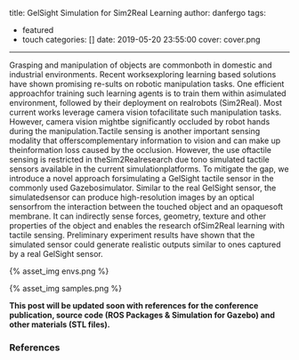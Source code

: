 title: GelSight Simulation for Sim2Real Learning
author: danfergo
tags:
  - featured
  - touch
categories: []
date: 2019-05-20 23:55:00
cover: cover.png

---
Grasping and manipulation of objects are commonboth in domestic and industrial environments. Recent worksexploring learning based solutions have shown promising re-sults  on  robotic  manipulation  tasks.  One  efficient  approachfor training such learning agents is to train them within asimulated environment, followed by their deployment on realrobots (Sim2Real). Most current works leverage camera vision tofacilitate such manipulation tasks. However, camera vision mightbe significantly occluded by robot hands during the manipulation.Tactile sensing is another important sensing modality that offerscomplementary  information  to  vision  and  can  make  up  theinformation loss caused by the occlusion. However, the use oftactile sensing is restricted in theSim2Realresearch due tono simulated tactile sensors available in the current simulationplatforms. To mitigate the gap, we introduce a novel approach forsimulating a GelSight tactile sensor in the commonly used Gazebosimulator. Similar to the real GelSight sensor, the simulatedsensor can produce high-resolution images by an optical sensorfrom the interaction between the touched object and an opaquesoft membrane. It can indirectly sense forces, geometry, texture and other properties of the object and enables the research ofSim2Real learning with tactile sensing. Preliminary experiment results have shown that the simulated sensor could generate realistic outputs similar to ones captured by a real GelSight sensor. 

{% asset_img envs.png %}

{% asset_img samples.png %}

**This post will be updated soon with references for the conference publication, source code (ROS Packages & Simulation for Gazebo) and other materials (STL files).**


### References
[^1]: Daniel Fernandes Gomes, Achu Wilson and Shan Luo, "GelSight Simulation for Sim2Real Learning", ViTac Workshop ICRA 2019. **[paper](http://wordpress.csc.liv.ac.uk/smartlab/wp-content/uploads/sites/5/2019/06/ICRA2019ViTac_paper_8.pdf)**
